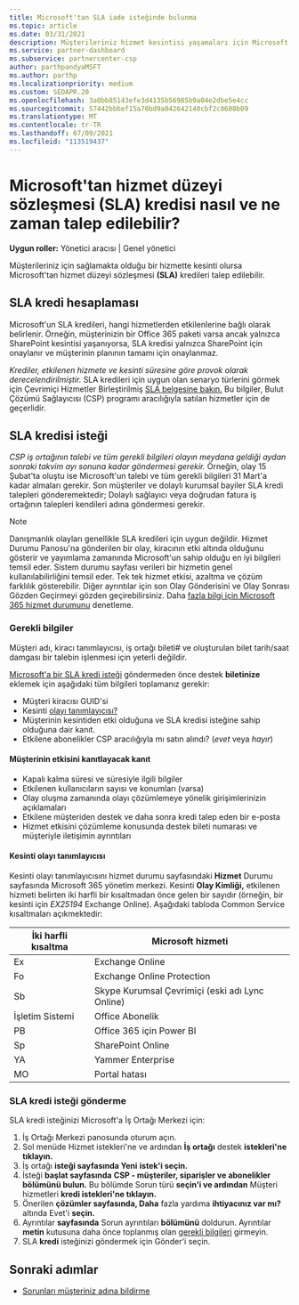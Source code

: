 ```yaml
---
title: Microsoft'tan SLA iade isteğinde bulunma
ms.topic: article
ms.date: 03/31/2021
description: Müşterileriniz hizmet kesintisi yaşamaları için Microsoft'tan hizmet düzeyi sözleşmesi (SLA) kredisi talep etmek için avantajları, kısıtlamaları ve yordamları öğrenin.
ms.service: partner-dashboard
ms.subservice: partnercenter-csp
author: parthpandyaMSFT
ms.author: parthp
ms.localizationpriority: medium
ms.custom: SEOAPR.20
ms.openlocfilehash: 3a0bb85143efe3d4135b56985b9a04e2dbe5e4cc
ms.sourcegitcommit: 57442bbbef15a70bd9a042642140cbf2c8608b09
ms.translationtype: MT
ms.contentlocale: tr-TR
ms.lasthandoff: 07/09/2021
ms.locfileid: "113519437"
---
```

# <a name="how-and-when-to-request-a-service-level-agreement-sla-credit-from-microsoft"></a>Microsoft'tan hizmet düzeyi sözleşmesi (SLA) kredisi nasıl ve ne zaman talep edilebilir?

**Uygun roller:** Yönetici aracısı | Genel yönetici

Müşterileriniz için sağlamakta olduğu bir hizmette kesinti olursa Microsoft'tan hizmet düzeyi sözleşmesi **(SLA)** kredileri talep edilebilir.

## <a name="sla-credit-calculation"></a>SLA kredi hesaplaması

Microsoft'un SLA kredileri, hangi hizmetlerden etkilenlerine bağlı olarak belirlenir. Örneğin, müşterinizin bir Office 365 paketi varsa ancak yalnızca SharePoint kesintisi yaşanıyorsa, SLA kredisi yalnızca SharePoint için onaylanır ve müşterinin planının tamamı için onaylanmaz.

*Krediler, etkilenen hizmete ve kesinti süresine göre provok olarak derecelendirilmiştir.* SLA kredileri için uygun olan senaryo türlerini görmek için Çevrimiçi Hizmetler Birleştirilmiş [SLA belgesine bakın.](http://www.microsoftvolumelicensing.com/DocumentSearch.aspx?Mode=3&DocumentTypeId=37) Bu bilgiler, Bulut Çözümü Sağlayıcısı (CSP) programı aracılığıyla satılan hizmetler için de geçerlidir.


## <a name="request-an-sla-credit"></a>SLA kredisi isteği

*CSP iş ortağının talebi ve tüm gerekli bilgileri olayın meydana geldiği aydan sonraki takvim ayı sonuna kadar göndermesi gerekir.* Örneğin, olay 15 Şubat'ta oluştu ise Microsoft'un talebi ve tüm gerekli bilgileri 31 Mart'a kadar almaları gerekir. Son müşteriler ve dolaylı kurumsal bayiler SLA kredi talepleri gönderemektedir; Dolaylı sağlayıcı veya doğrudan fatura iş ortağının talepleri kendileri adına göndermesi gerekir.

> [!NOTE]
> Danışmanlık olayları genellikle SLA kredileri için uygun değildir. Hizmet Durumu Panosu'na gönderilen bir  olay, kiracının etki altında olduğunu gösterir ve yayımlama zamanında Microsoft'un sahip olduğu en iyi bilgileri temsil eder. Sistem durumu sayfası verileri bir hizmetin genel kullanılabilirliğini temsil eder. Tek tek hizmet etkisi, azaltma ve çözüm farklılık gösterebilir. Diğer ayrıntılar için son Olay Gönderisini ve Olay Sonrası Gözden Geçirmeyi gözden geçirebilirsiniz. Daha [fazla bilgi için Microsoft 365 hizmet durumunu](/microsoft-365/enterprise/view-service-health#incidents-and-advisories) denetleme.

### <a name="required-information"></a>Gerekli bilgiler

Müşteri adı, kiracı tanımlayıcısı, iş ortağı bileti# ve oluşturulan bilet tarih/saat damgası bir talebin işlenmesi için yeterli değildir.

[Microsoft'a bir SLA kredi isteği](#submit-sla-credit-request) göndermeden önce destek **biletinize** eklemek için aşağıdaki tüm bilgileri toplamanız gerekir:

- Müşteri kiracısı GUID'si
- Kesinti [olayı tanımlayıcısı?](#outage-incident-identifier)
- Müşterinin kesintiden etki olduğuna ve SLA kredisi isteğine sahip olduğuna dair kanıt.
- Etkilene abonelikler CSP aracılığıyla mı satın alındı? (*evet* veya *hayır*)

#### <a name="evidence-that-proves-customer-impact"></a>Müşterinin etkisini kanıtlayacak kanıt

- Kapalı kalma süresi ve süresiyle ilgili bilgiler
- Etkilenen kullanıcıların sayısı ve konumları (varsa)
- Olay oluşma zamanında olayı çözümlemeye yönelik girişimlerinizin açıklamaları
- Etkilene müşteriden destek ve daha sonra kredi talep eden bir e-posta
- Hizmet etkisini çözümleme konusunda destek bileti numarası ve müşteriyle iletişimin ayrıntıları


#### <a name="outage-incident-identifier"></a>Kesinti olayı tanımlayıcısı

Kesinti olayı tanımlayıcısını hizmet durumu sayfasındaki **Hizmet** Durumu sayfasında Microsoft 365 yönetim merkezi. Kesinti **Olay Kimliği,** etkilenen hizmeti belirten iki harfli bir kısaltmadan önce gelen bir sayıdır (örneğin, bir kesinti için *EX25194* Exchange Online). Aşağıdaki tabloda Common Service kısaltmaları açıkmektedir:

| İki harfli kısaltma | Microsoft hizmeti |
| ----------------------- | ----------------- |
| Ex | Exchange Online |
| Fo | Exchange Online Protection |
| Sb | Skype Kurumsal Çevrimiçi (eski adı Lync Online) |
| İşletim Sistemi | Office Abonelik |
| PB | Office 365 için Power BI |
| Sp | SharePoint Online |
| YA | Yammer Enterprise |
| MO | Portal hatası |

### <a name="submit-sla-credit-request"></a>SLA kredi isteği gönderme

SLA kredi isteğinizi Microsoft'a İş Ortağı Merkezi için:

1. İş Ortağı Merkezi panosunda oturum açın.
2. Sol menüde Hizmet istekleri'ne ve ardından **İş ortağı** destek **istekleri'ne tıklayın.**
3. İş ortağı **isteği sayfasında Yeni** **istek'i seçin.**
4. İsteği **başlat sayfasında** **CSP - müşteriler, siparişler ve abonelikler bölümünü bulun.** Bu bölümde Sorun türü **seçin'i ve ardından** Müşteri hizmetleri **kredi istekleri'ne tıklayın.**
5. Önerilen **çözümler sayfasında, Daha** fazla yardıma **ihtiyacınız var mı?** altında Evet'i **seçin.**
6. Ayrıntılar **sayfasında** Sorun ayrıntıları **bölümünü** doldurun. Ayrıntılar **metin** kutusuna daha önce toplanmış olan [gerekli bilgileri](#required-information) girmeyin.
7. SLA **kredi** isteğinizi göndermek için Gönder'i seçin.

## <a name="next-steps"></a>Sonraki adımlar

- [Sorunları müşteriniz adına bildirme](report-problems-on-behalf-of-a-customer.md)
